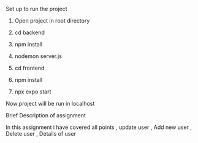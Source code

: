 Set up to run the project 


1) Open project in root directory
2) cd backend
3) npm install
4) nodemon server.js

5) cd frontend
6) npm install
7) npx expo start

Now project will be run in localhost

Brief Description of assignment

In this assignment i have covered all points , update user , Add new user , Delete user , Details of user 
